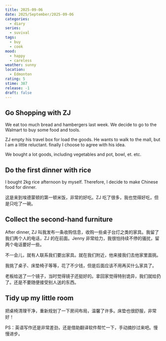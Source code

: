 ```yaml
---
title: 2025-09-06
date: 2025/September/2025-09-06
categories:
  - diary
series:
  - suvival
tags:
  - buy
  - cook
mood:
  - happy
  - careless
weather: sunny
location:
  - Edmonton
rating: 5
stime: 387
release: -1
draft: false
---
```

## Go Shopping with ZJ

We eat too much bread and hambergers last week. We decide to go to the Walmart to buy some food and tools.

ZJ empty his travel box for load the goods. He wants to walk to the mall, but I am a little reluctant. finally I choose to agree with his idea.

We bought a lot goods, including vegetables and pot, bowl, et. etc.

## Do the first dinner with rice

I bought 2kg rice afternoon by myself. Therefore, I decide to make Chinese food for dinner. 

这是来到埃德蒙顿的第一顿米饭，非常的好吃。ZJ 吃了很多，我也觉得好吃，但是只吃了一碗。

## Collect the second-hand furniture

After dinner, ZJ 叫我发布一条收购信息，收购一些桌子台灯之类的家具。我留了我们两个人的电话，ZJ 的在前面。Jenny 非常给力，我很怕持续不停的骚扰，留两个电话要好一些。

不一会儿，就有人联系我们要出家具。就在我们附近，他来接我们去他家里面挑。

我挑了桌子、床垫椅子等等，花了不少钱，但是后面应该不用再买什么家具了。

老板给送了一个镜子，当时觉得镜子还挺好的。拿回家觉得特别诡异，我们就给扔了。还是不要随便接受别人送的东西。

## Tidy up my little room

把桌椅清理干净，重新规划了一下房间布局，温馨了许多。床垫也很舒服，非常好！


PS：英语写作还是非常差劲，还是借助翻译软件帮忙一下，手动摘抄过来吧。慢慢进步。
